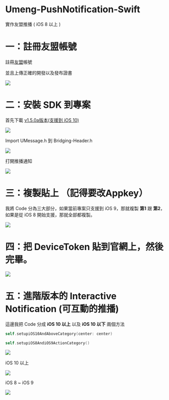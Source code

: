 # Umeng-PushNotification-Swift
實作友盟推播 ( iOS 8 以上 )


# 一：註冊友盟帳號

註冊[友盟](http://dev.umeng.com/push/ios/integration)帳號 

並且上傳正確的開發以及發布證書

![](https://github.com/5SMNOONMS5/CLS-Umeng-PushNotification-Swift/blob/master/images/0.png)

# 二：安裝 SDK 到專案

首先下載 [v1.5.0a版本(支援到 iOS 10)](http://dev.umeng.com/push/ios/integration)

![](https://github.com/5SMNOONMS5/CLS-Umeng-PushNotification-Swift/blob/master/images/1.png)

Import UMessage.h 到 Bridging-Header.h 

![](https://github.com/5SMNOONMS5/CLS-Umeng-PushNotification-Swift/blob/master/images/2.png)

打開推播通知

![](https://github.com/5SMNOONMS5/CLS-Umeng-PushNotification-Swift/blob/master/images/3.png)


# 三：複製貼上 （記得要改Appkey）

我將 Code 分為三大部分，如果當前專案只支援到 iOS 9，那就複製 **第1** 跟 **第2**，如果是從 iOS 8 開始支援，那就全部都複製。

![](https://github.com/5SMNOONMS5/CLS-Umeng-PushNotification-Swift/blob/master/images/4.png)

# 四：把 DeviceToken 貼到官網上，然後完畢。

![](https://github.com/5SMNOONMS5/CLS-Umeng-PushNotification-Swift/blob/master/images/5.png)

# 五：進階版本的 Interactive Notification (可互動的推播)

這邊我把 Code 分成 **iOS 10 以上** 以及 **iOS 10 以下** 兩個方法

```swift
self.setupiOS10AndAboveCategory(center: center)

self.setupiOS8AndiOS9ActionCategory()
```

![](https://github.com/5SMNOONMS5/CLS-Umeng-PushNotification-Swift/blob/master/images/6.png)

iOS 10 以上 

![](https://github.com/5SMNOONMS5/CLS-Umeng-PushNotification-Swift/blob/master/images/7.png)

iOS 8 ~ iOS 9

![](https://github.com/5SMNOONMS5/CLS-Umeng-PushNotification-Swift/blob/master/images/8.png)



